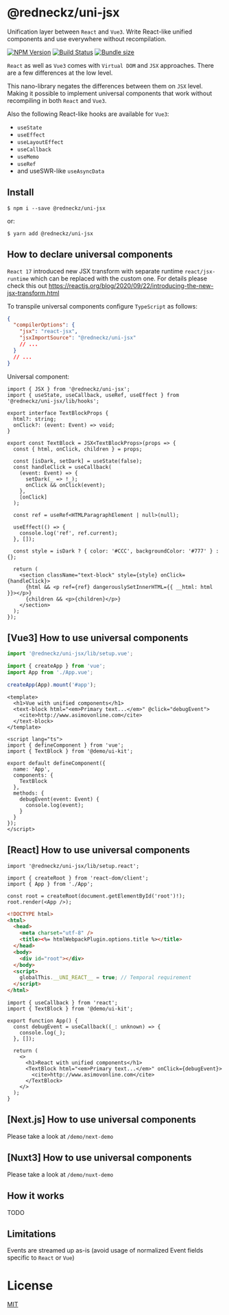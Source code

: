 # @redneckz/uni-jsx

Unification layer between `React` and `Vue3`. Write React-like unified components and use everywhere without recompilation.

[![NPM Version][npm-image]][npm-url]
[![Build Status][build-image]][build-url]
[![Bundle size][bundlephobia-image]][bundlephobia-url]

`React` as well as `Vue3` comes with `Virtual DOM` and `JSX` approaches.
There are a few differences at the low level.

This nano-library negates the differences between them on `JSX` level.
Making it possible to implement universal components that work without recompiling in both `React` and `Vue3`.

Also the following React-like hooks are available for `Vue3`:

- `useState`
- `useEffect`
- `useLayoutEffect`
- `useCallback`
- `useMemo`
- `useRef`
- and useSWR-like `useAsyncData`

## Install

```shell
$ npm i --save @redneckz/uni-jsx
```

or:

```shell
$ yarn add @redneckz/uni-jsx
```

## How to declare universal components

`React 17` introduced new JSX transform with separate runtime `react/jsx-runtime` which can be replaced with the custom one.
For details please check this out https://reactjs.org/blog/2020/09/22/introducing-the-new-jsx-transform.html

To transpile universal components configure `TypeScript` as follows:

```json
{
  "compilerOptions": {
    "jsx": "react-jsx",
    "jsxImportSource": "@redneckz/uni-jsx"
    // ...
  }
  // ...
}
```

Universal component:

```tsx
import { JSX } from '@redneckz/uni-jsx';
import { useState, useCallback, useRef, useEffect } from '@redneckz/uni-jsx/lib/hooks';

export interface TextBlockProps {
  html?: string;
  onClick?: (event: Event) => void;
}

export const TextBlock = JSX<TextBlockProps>(props => {
  const { html, onClick, children } = props;

  const [isDark, setDark] = useState(false);
  const handleClick = useCallback(
    (event: Event) => {
      setDark(_ => !_);
      onClick && onClick(event);
    },
    [onClick]
  );

  const ref = useRef<HTMLParagraphElement | null>(null);

  useEffect(() => {
    console.log('ref', ref.current);
  }, []);

  const style = isDark ? { color: '#CCC', backgroundColor: '#777' } : {};

  return (
    <section className="text-block" style={style} onClick={handleClick}>
      {html && <p ref={ref} dangerouslySetInnerHTML={{ __html: html }}></p>}
      {children && <p>{children}</p>}
    </section>
  );
});
```

## [Vue3] How to use universal components

```ts
import '@redneckz/uni-jsx/lib/setup.vue';

import { createApp } from 'vue';
import App from './App.vue';

createApp(App).mount('#app');
```

```vue
<template>
  <h1>Vue with unified components</h1>
  <text-block html="<em>Primary text...</em>" @click="debugEvent">
    <cite>http://www.asimovonline.com</cite>
  </text-block>
</template>

<script lang="ts">
import { defineComponent } from 'vue';
import { TextBlock } from '@demo/ui-kit';

export default defineComponent({
  name: 'App',
  components: {
    TextBlock
  },
  methods: {
    debugEvent(event: Event) {
      console.log(event);
    }
  }
});
</script>
```

## [React] How to use universal components

```tsx
import '@redneckz/uni-jsx/lib/setup.react';

import { createRoot } from 'react-dom/client';
import { App } from './App';

const root = createRoot(document.getElementById('root')!);
root.render(<App />);
```

```html
<!DOCTYPE html>
<html>
  <head>
    <meta charset="utf-8" />
    <title><%= htmlWebpackPlugin.options.title %></title>
  </head>
  <body>
    <div id="root"></div>
  </body>
  <script>
    globalThis.__UNI_REACT__ = true; // Temporal requirement
  </script>
</html>
```

```tsx
import { useCallback } from 'react';
import { TextBlock } from '@demo/ui-kit';

export function App() {
  const debugEvent = useCallback((_: unknown) => {
    console.log(_);
  }, []);

  return (
    <>
      <h1>React with unified components</h1>
      <TextBlock html="<em>Primary text...</em>" onClick={debugEvent}>
        <cite>http://www.asimovonline.com</cite>
      </TextBlock>
    </>
  );
}
```

## [Next.js] How to use universal components

Please take a look at `/demo/next-demo`

## [Nuxt3] How to use universal components

Please take a look at `/demo/nuxt-demo`

## How it works

TODO

## Limitations

Events are streamed up as-is (avoid usage of normalized Event fields specific to `React` or `Vue`)

# License

[MIT](http://vjpr.mit-license.org)

[npm-image]: https://badge.fury.io/js/%40redneckz%2Funi-jsx.svg
[npm-url]: https://www.npmjs.com/package/%40redneckz%2Funi-jsx
[build-image]: https://github.com/redneckz/uni-jsx/actions/workflows/main.yml/badge.svg
[build-url]: https://github.com/redneckz/uni-jsx/actions/workflows/main.yml
[bundlephobia-image]: https://badgen.net/bundlephobia/min/@redneckz/uni-jsx
[bundlephobia-url]: https://bundlephobia.com/result?p=@redneckz/uni-jsx
